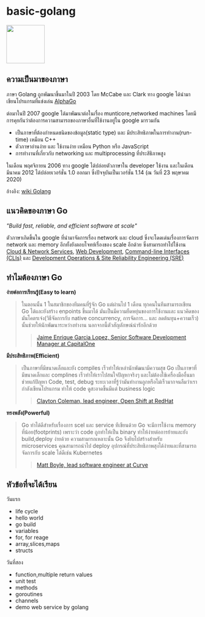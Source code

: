 # basic-golang
<img width="100" src="https://cdn.worldvectorlogo.com/logos/gopher.svg" />

## ความเป็นมาของภาษา
ภาษา Golang ถูกพัฒนาขึ้นมาในปี 2003 โดย McCabe และ Clark ทาง google ได้นำมาเขียนโปรแกรมที่แข่งเล่น [AlphaGo](https://en.wikipedia.org/wiki/AlphaGo)

ต่อมาในปี 2007 google ได้มาพัฒนาต่อในเรื่อง munticore,networked machines โดยมีการคุยกันว่าต้องการความสามารถของภาษาอื่นที่ใช้งานอยู่ใน google มารวมกัน
- เป็นภาษาที่ต้องกำหนดชนิดของข้อมูล(static type) และ มีประสิทธิภาพในการทำงาน(run-time) เหมือน C++
- ตัวภาษาอ่านง่าย และ ใช้งานง่าย เหมือน Python หรือ JavaScript
- การทำงานที่เกี่ยวกับ networking และ multiprocessing ที่ประสิธิภาพสูง

ในเดือน พฤศจิกายน 2006 ทาง google ได้ปล่อยตัวภาษาใน developer ใช้งาน และในเดือน มีนาคม 2012 ได้ปล่อยเวอร์ชั่น 1.0 ออกมา ซึ่งปัจจุบันเป็นเวอร์ชั่น 1.14 (ณ วันที่ 23 พฤษาคม 2020)

อ้างอิง: [wiki Golang](https://en.wikipedia.org/wiki/Go_(programming_language))
##  แนวคิดของภาษา Go

<i> "Build fast, reliable, and efficient software at scale" </i>

ตัวภาษาเกิดขึ้นใน google ที่นำมาจัดการเรื่อง network และ cloud ซึ่งจะโดดเด่นเรื่องการจัดการ network และ memory อีกทั้งยังตอบโจทย์เรื่องของ scale อีกด้วย ซึ่งสามารถทำไปใช้งาน [Cloud & Network Services](https://go.dev/solutions/cloud/), [Web Development](https://go.dev/solutions/webdev/), [Command-line Interfaces (CLIs)](https://go.dev/solutions/clis/) และ [Development Operations & Site Reliability Engineering (SRE)](https://go.dev/solutions/devops/)

## ทำไมต้องภาษา Go

<b> ง่ายต่อการเรียนรู้(Easy to learn) </b>
>ในตอนนั้น 1 ในสมาชิกของทีมคนที่รู้จัก Go แต่ผ่านไป 1 เดือน ทุกคนในทีมสามารถเขียน Go ได้และยังสร้าง enpoints ขึ้นมาได้ มันเป็นมีความยืดหยุ่นของการใช้งานและ แนวคิดของมันโคตรเจ๋ง(วิธีจัดการกับ native concurrency, การจัดการ... และ ลดต้นทุน+ความเร็ว) นั้นช่วยให้นักพัฒนาระหว่างทำงาน นอกจากนี้ตัวสัญลักษณ์น่ารักอีกด้วย 
>> [Jaime Enrique Garcia Lopez, Senior Software Development Manager at CapitalOne](https://medium.com/capital-one-tech/a-serverless-and-go-journey-credit-offers-api-74ef1f9fde7f)

<b> มีประสิทธิภาพ(Efficient) </b>
>เป็นภาษาที่มีขนาดเล็กและยัง compiles เร็วทำให้เหล่านักพัฒนามีความสุข Go เป็นภาษาที่มีขนาดเล็กและ complines เร็วทำให้เราไปสนใจปัญหาจริงๆ และไม่ต้องใช้เครื่องมืออื่นมาช่วยแก้ปัญหา Code, test, debug ระยะเวลาที่รู้ว่ามันทำงานถูกหรือไม่เร็วมากจนลืมว่าเรากำลังเขียนโปรแกรม ทำให้ code ดูสะอาดขึ้นมีแต่ business logic
>>[Clayton Coleman, lead engineer, Open Shift at RedHat](https://blog.gopheracademy.com/birthday-bash-2014/openshift-3-old-dogs-new-tricks/)

<b> ทรงพลัง(Powerful) </b>
> Go ทำได้ดีสำหรับเรื่องการ scel และ service ทีเขียนด้วย Go จะมีการใช้งาน memory ที่น้อย(footprints) เพราะว่า code ถูกทำให้เป็น binary ทำให้ง่ายต่อการย้ายและยัง build,deploy ง่ายด้วย ความสามารถเหลาะนั้น Go จึงยิบไปสร้างสำหรับ microservices คุณสามารถนำไป deploy อุปกรณ์ที่ประสิทธิภาพสุงได้ง่ายและที่สามารถจัดการกับ scale ได้ดีเช่น Kubernetes
>>[Matt Boyle, lead software engineer at Curve](https://www.computerweekly.com/blog/Open-Source-Insider/Golang-or-go-home-how-Curve-is-taking-Golang-to-new-heights)
## หัวข้อที่จะได้เรียน
วันแรก
- life cycle
- hello world
- go build
- variables
- for, for reage
- array,slices,maps
- structs

วันที่สอง
- function,multiple return values
- unit test
- methods
- goroutines
- channels
- demo web service by golang
